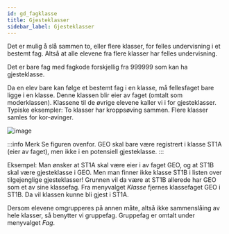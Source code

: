 ```yaml
---
id: gd_fagklasse
title: Gjesteklasser
sidebar_label: Gjesteklasser
---
```

Det er mulig å slå sammen to, eller flere klasser, for felles undervisning i et bestemt fag. Altså at alle elevene fra flere klasser har felles undervisning. 

Det er bare fag med fagkode forskjellig fra 999999 som kan ha gjesteklasse. 

Da en elev bare kan følge et bestemt fag i en klasse, må fellesfaget bare ligge i en klasse. Denne klassen blir eier av faget (omtalt som moderklassen). Klassene til de øvrige elevene kaller vi i for gjesteklasser. Typiske eksempler: To klasser har kroppsøving sammen. Flere klasser samles for kor-øvinger.

![image](https://github.com/BarmanHanssen/iskole/assets/80097133/1ad15ab4-a3ef-4652-8f52-a69df0499455)

:::info Merk
Se figuren ovenfor. GEO skal  bare være registrert i klasse ST1A (eier av faget), men ikke i en potensiell gjesteklasse.
:::

Eksempel: Man ønsker at ST1A skal være eier i av faget GEO, og at ST1B skal være gjesteklasse i GEO. Men man finner ikke klasse ST1B i listen over tilgejenglige gjesteklasser! Grunnen vil da være at ST1B allerede har GEO som et av sine klassefag. Fra menyvalget _Klasse_ fjernes klassefaget GEO i ST1B. Da vil klassen kunne bli gjest i ST1A.

Dersom elevene omgrupperes på annen måte, altså ikke sammenslåing av hele klasser, så benytter vi gruppefag. Gruppefag er omtalt under menyvalget _Fag_.

